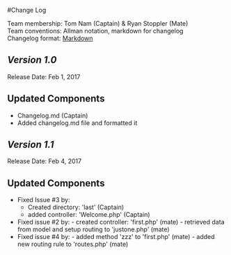#Change Log

Team membership:  Tom Nam (Captain) & Ryan Stoppler (Mate)  
Team conventions: Allman notation, markdown for changelog  
Changelog format: [Markdown](https://github.com/adam-p/markdown-here/wiki/Markdown-Cheatsheet) 


## *Version 1.0*

Release Date: Feb 1, 2017

## Updated Components

  - Changelog.md 	(Captain)
  - Added changelog.md file and formatted it
  
## *Version 1.1*

Release Date: Feb 4, 2017

## Updated Components

  - Fixed Issue #3 by:
	- Created directory: 'last' 		(Captain)
	- added controller: 'Welcome.php'	(Captain)
  - Fixed issue #2 by:
        - created controller: 'first.php'                                (mate)
        - retrieved data from model and setup routing to 'justone.php'   (mate)
  - Fixed issue #4 by:
        - added method 'zzz' to 'first.php'                              (mate)
        - added new routing rule to 'routes.php'                         (mate)
  

